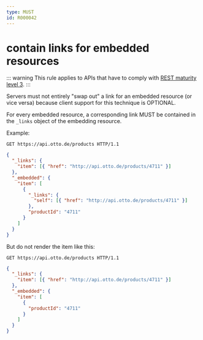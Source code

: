 ```yaml
---
type: MUST
id: R000042
---
```


# contain links for embedded resources

::: warning
This rule applies to APIs that have to comply with [REST maturity level 3](@guidelines/R000033).
:::

Servers must not entirely "swap out" a link for an embedded resource (or vice versa) because client support for this technique is OPTIONAL.

For every embedded resource, a corresponding link MUST be contained in the `_links` object of the embedding resource.

Example:

```http request
GET https://api.otto.de/products HTTP/1.1
```

```json
{
  "_links": {
    "item": [{ "href": "http://api.otto.de/products/4711" }]
  },
  "_embedded": {
    "item": [
      {
        "_links": {
          "self": [{ "href": "http://api.otto.de/products/4711" }]
        },
        "productId": "4711"
      }
    ]
  }
}
```

But do not render the item like this:

```http request
GET https://api.otto.de/products HTTP/1.1
```

```json
{
  "_links": {
    "item": [{ "href": "http://api.otto.de/products/4711" }]
  },
  "_embedded": {
    "item": [
      {
        "productId": "4711"
      }
    ]
  }
}
```
